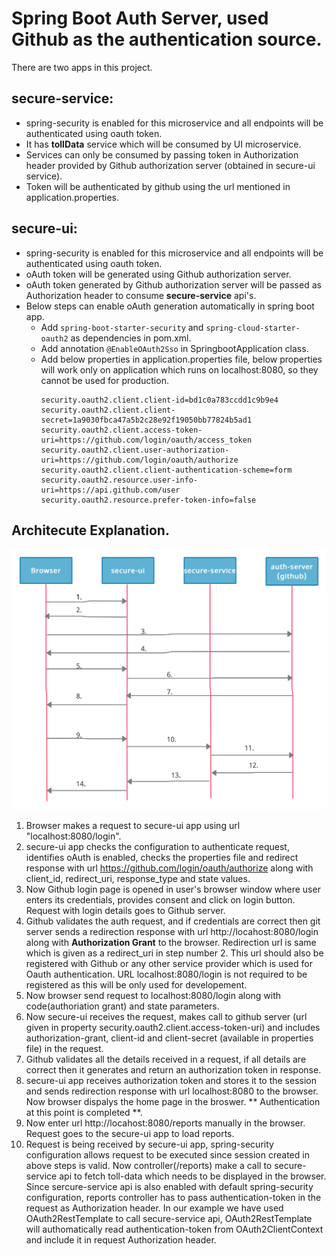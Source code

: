 # Spring Boot Auth Server, used Github as the authentication source.

There are two apps in this project.

## secure-service:
- spring-security is enabled for this microservice and all endpoints will be authenticated using oauth token.
- It has **tollData** service which will be consumed by UI microservice.
- Services can only be consumed by passing token in Authorization header provided by Github authorization server (obtained in secure-ui service).
- Token will be authenticated by github using the url mentioned in application.properties.

## secure-ui:
- spring-security is enabled for this microservice and all endpoints will be authenticated using oauth token.
- oAuth token will be generated using Github authorization server.
- oAuth token generated by Github authorization server will be passed as Authorization header to consume **secure-service** api's.
- Below steps can enable oAuth generation automatically in spring boot app.
  - Add ```spring-boot-starter-security``` and ```spring-cloud-starter-oauth2``` as dependencies in pom.xml.
  - Add annotation ```@EnableOAuth2Sso``` in SpringbootApplication class.
  - Add below properties in application.properties file, below properties will work only on application which runs on localhost:8080, so they cannot be used for production.
    ```
    security.oauth2.client.client-id=bd1c0a783ccdd1c9b9e4
    security.oauth2.client.client-secret=1a9030fbca47a5b2c28e92f19050bb77824b5ad1
    security.oauth2.client.access-token-uri=https://github.com/login/oauth/access_token
    security.oauth2.client.user-authorization-uri=https://github.com/login/oauth/authorize
    security.oauth2.client.client-authentication-scheme=form
    security.oauth2.resource.user-info-uri=https://api.github.com/user
    security.oauth2.resource.prefer-token-info=false
    ```
    
## Architecute Explanation.

![auth-architecure](auth.png)
   
1. Browser makes a request to secure-ui app using url "localhost:8080/login".
2. secure-ui app checks the configuration to authenticate request, identifies oAuth is enabled, checks the properties file and redirect response with url https://github.com/login/oauth/authorize along with client_id, redirect_uri, response_type and state values.
3. Now Github login page is opened in user's browser window where user enters its credentials, provides consent and click on login button. Request with login details goes to Github server.
4. Github validates the auth request, and if credentials are correct then git server sends a redirection response with url http://locahost:8080/login along with  **Authorization Grant** to the browser. Redirection url is same which is given as a redirect_uri in step number 2. This url should also be registered with Github or any other service provider which is used for Oauth authentication. URL localhost:8080/login is not required to be registered as this will be only used for developement.
5. Now browser send request to localhost:8080/login along with code(authoriation grant) and state parameters.
6. Now secure-ui receives the request, makes call to github server (url given in property security.oauth2.client.access-token-uri) and includes authorization-grant, client-id and client-secret (available in properties file) in the request.
7. Github validates all the details received in a request, if all details are correct then it generates and return an authorization token in response.
8. secure-ui app receives authorization token and stores it to the session and sends redirection response with url localhost:8080 to the browser. Now browser dispalys the home page in the broswer. ** Authentication at this point is completed **.
9. Now enter url http://locahost:8080/reports manually in the browser. Request goes to the secure-ui app to load reports.
10. Request is being received by secure-ui app, spring-security configuration allows request to be executed since session created in above steps is valid. Now controller(/reports) make a call to secure-service api to fetch toll-data which needs to be displayed in the browser. Since sercure-service api is also enabled with default spring-security configuration, reports controller has to pass authentication-token in the request as Authorization header. In our example we have used OAuth2RestTemplate to call secure-service api, OAuth2RestTemplate will authomatically read authentication-token from OAuth2ClientContext and include it in request Authorization header.
